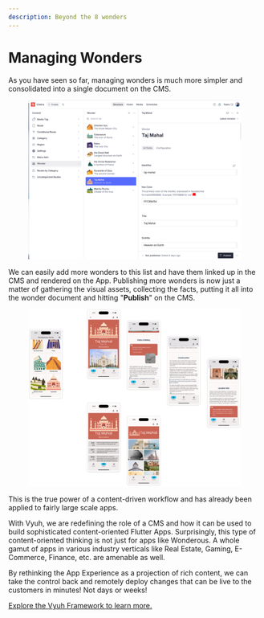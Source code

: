 ```yaml
---
description: Beyond the 8 wonders
---
```


# Managing Wonders

As you have seen so far, managing wonders is much more simpler and consolidated into a single document on the CMS.

<figure><img src="../../.gitbook/assets/image (3).png" alt=""><figcaption></figcaption></figure>

We can easily add more wonders to this list and have them linked up in the CMS and rendered on the App. Publishing more wonders is now just a matter of gathering the visual assets, collecting the facts, putting it all into the wonder document and hitting "**Publish**" on the CMS.

<figure><img src="../../.gitbook/assets/image (10).png" alt=""><figcaption></figcaption></figure>

This is the true power of a content-driven workflow and has already been applied to fairly large scale apps.&#x20;

With Vyuh, we are redefining the role of a CMS and how it can be used to build sophisticated content-oriented Flutter Apps. Surprisingly, this type of content-oriented thinking is not just for apps like Wonderous. A whole gamut of apps in various industry verticals like Real Estate, Gaming, E-Commerce, Finance, etc. are amenable as well.&#x20;

By rethinking the App Experience as a projection of rich content, we can take the control back and remotely deploy changes that can be live to the customers in minutes! Not days or weeks!&#x20;

[Explore the Vyuh Framework to learn more.](../../intro/get-started.md)

